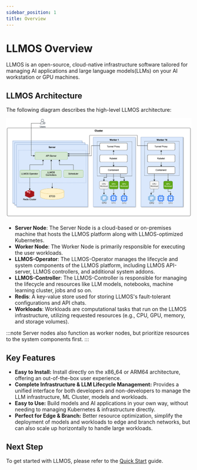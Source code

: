 ```yaml
---
sidebar_position: 1
title: Overview
---
```


# LLMOS Overview

LLMOS is an open-source, cloud-native infrastructure software tailored for managing AI applications and large language models(LLMs) on your AI workstation or GPU machines.

## LLMOS Architecture
The following diagram describes the high-level LLMOS architecture:

![LLMOS Architecture](/img/docs/llmos-arch.svg)

- **Server Node**: The Server Node is a cloud-based or on-premises machine that hosts the LLMOS platform along with LLMOS-optimized Kubernetes.
- **Worker Node**: The Worker Node is primarily responsible for executing the user workloads.
- **LLMOS-Operator**: The LLMOS-Operator manages the lifecycle and system components of the LLMOS platform, including LLMOS API-server, LLMOS controllers, and additional system addons.
- **LLMOS-Controller**: The LLMOS-Controller is responsible for managing the lifecycle and resources like LLM models, notebooks, machine learning cluster, jobs and so on.
- **Redis**: A key-value store used for storing LLMOS's fault-tolerant configurations and API chats.
- **Workloads**: Workloads are computational tasks that run on the LLMOS infrastructure, utilizing requested resources (e.g., CPU, GPU, memory, and storage volumes).

:::note 
Server nodes also function as worker nodes, but prioritize resources to the system components first.
:::

## Key Features
- **Easy to Install:** Install directly on the x86_64 or ARM64 architecture, offering an out-of-the-box user experience.
- **Complete Infrastructure & LLM Lifecycle Management:** Provides a unified interface for both developers and non-developers to manage the LLM infrastructure, ML Cluster, models and workloads.
- **Easy to Use:** Build models and AI applications in your own way, without needing to managing Kubernetes & infrastructure directly.
- **Perfect for Edge & Branch:** Better resource optimization, simplify the deployment of models and workloads to edge and branch networks, but can also scale up horizontally to handle large workloads.

## Next Step

To get started with LLMOS, please refer to the [Quick Start](./quickstart) guide.
